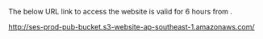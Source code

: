 The below URL link to access the website is valid for 6 hours from <DATE> <TIME>.

http://ses-prod-pub-bucket.s3-website-ap-southeast-1.amazonaws.com/
